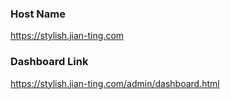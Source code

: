 ### Host Name

https://stylish.jian-ting.com

### Dashboard Link

https://stylish.jian-ting.com/admin/dashboard.html



